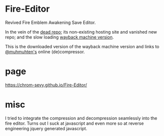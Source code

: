 # Fire-Editor
Revived Fire Emblem Awakening Save Editor.

In the vein of the [dead repo](https://github.com/adenine-dev/fire-editor); its non-existing hosting site and vanished new repo; and the slow loading [wayback machine version](https://web.archive.org/web/20210712161746/https://alexa-griffin.github.io/fire-editor2/#).

This is the downloaded version of the wayback machine version and links to [@muhmuhten's](https://github.com/muhmuhten) online (de)compressor.

# page

https://chrom-sevy.github.io/Fire-Editor/

# misc

I tried to integrate the compression and decompression seamlessly into the fire editor. Turns out I suck at javascript and even more so at reverse engineering jquery generated javascript.